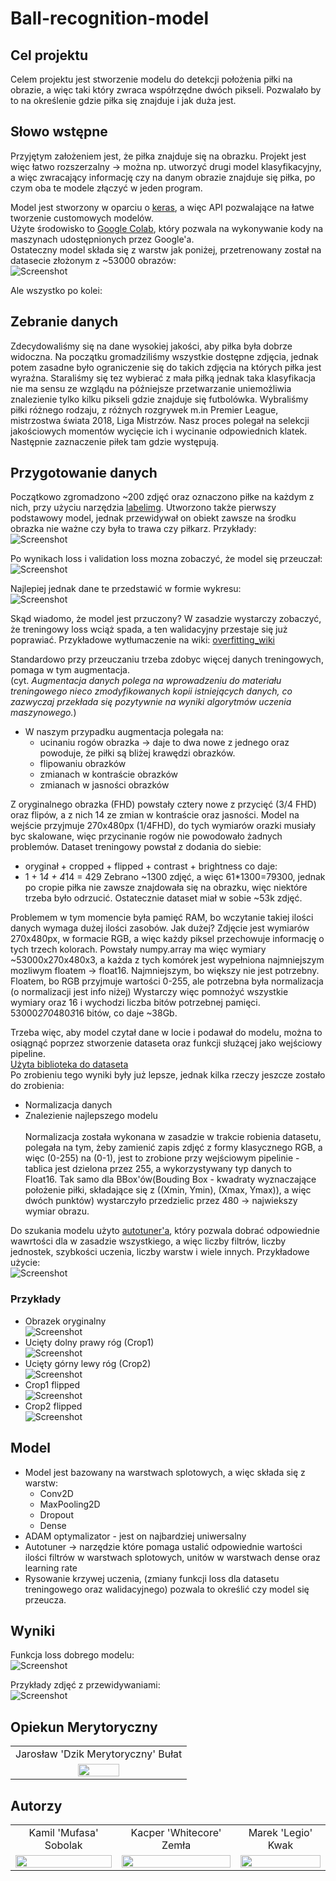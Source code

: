 # Ball-recognition-model

## Cel projektu
Celem projektu jest stworzenie modelu do detekcji położenia piłki na obrazie, a więc taki który zwraca współrzędne dwóch pikseli. Pozwalało by to na określenie gdzie piłka się znajduje i jak duża jest.

## Słowo wstępne
Przyjętym założeniem jest, że piłka znajduje się na obrazku.
Projekt jest więc łatwo rozszerzalny -> można np. utworzyć drugi model klasyfikacyjny, a więc zwracający informację czy na danym obrazie znajduje się piłka, po czym oba te modele złączyć w jeden program.

Model jest stworzony w oparciu o [keras](https://keras.io/), a więc API pozwalające na łatwe tworzenie customowych modelów.<br/>
Użyte środowisko to [Google Colab](https://research.google.com/colaboratory/), który pozwala na wykonywanie kody na maszynach udostępnionych przez Google'a.<br/>
Ostateczny model składa się z warstw jak poniżej, przetrenowany został na datasecie złożonym z ~53000 obrazów:<br/>
![Screenshot](zdj/final_model.jpeg)

Ale wszystko po kolei:

## Zebranie danych

Zdecydowaliśmy się na dane wysokiej jakości, aby piłka była dobrze widoczna. Na początku gromadziliśmy wszystkie dostępne zdjęcia, jednak potem zasadne było ograniczenie się do takich zdjęcia na których piłka jest wyraźna. Staraliśmy się tez wybierać z mała piłką jednak taka klasyfikacja nie ma sensu ze wzglądu na późniejsze przetwarzanie uniemożliwia znalezienie tylko kilku pikseli gdzie znajduje się futbolówka. Wybraliśmy piłki różnego rodzaju, z różnych rozgrywek m.in Premier League, mistrzostwa świata 2018, Liga Mistrzów. Nasz proces polegał na selekcji jakościowych momentów wycięcie ich i wycinanie odpowiednich klatek. Następnie zaznaczenie piłek tam gdzie występują.

## Przygotowanie danych

Początkowo zgromadzono ~200 zdjęć oraz oznaczono piłke na każdym z nich, przy użyciu narzędzia [labelimg](https://github.com/tzutalin/labelImg).
Utworzono także pierwszy podstawowy model, jednak przewidywał on obiekt zawsze na środku obrazka nie ważne czy była to trawa czy piłkarz.
Przykłady:<br/>
![Screenshot](zdj/bad_predictions.jpeg)

Po wynikach loss i validation loss mozna zobaczyć, że model się przeuczał:<br/>
![Screenshot](zdj/overfitted.jpeg)

Najlepiej jednak dane te przedstawić w formie wykresu:<br/>
![Screenshot](zdj/overfitted_chart.jpeg)

Skąd wiadomo, że model jest przuczony?
W zasadzie wystarczy zobaczyć, że treningowy loss wciąż spada, a ten walidacyjny przestaje się już poprawiać.
Przykładowe wytłumaczenie na wiki:
[overfitting_wiki](https://en.wikipedia.org/wiki/Overfitting#Machine_learning)

Standardowo przy przeuczaniu trzeba zdobyc więcej danych treningowych, pomaga w tym augmentacja.<br/>
(cyt. *Augmentacja danych polega na wprowadzeniu do materiału treningowego nieco zmodyfikowanych kopii istniejących danych, co zazwyczaj przekłada się pozytywnie na wyniki algorytmów uczenia maszynowego.*)

- W naszym przypadku augmentacja polegała na:
  - ucinaniu rogów obrazka -> daje to dwa nowe z jednego oraz powoduje, że piłki są bliżej krawędzi obrazków.
  - flipowaniu obrazków
  - zmianach w kontraście obrazków
  - zmianach w jasności obrazków

Z oryginalnego obrazka (FHD) powstały cztery nowe z przycięć (3/4 FHD) oraz flipów, a z nich 14 ze zmian w kontraście oraz jasności.
Model na wejście przyjmuje 270x480px (1/4FHD), do tych wymiarów orazki musiały byc skalowane, więc przycinanie rogów nie powodowało żadnych problemów.
Dataset treningowy powstał z dodania do siebie:
- oryginał + cropped + flipped + contrast + brightness
co daje:
- 1 + 1*4 + 4*14 = 429
Zebrano ~1300 zdjęć, a więc 61*1300=79300, jednak po cropie piłka nie zawsze znajdowała się na obrazku, więc niektóre trzeba było odrzucić.
Ostatecznie dataset miał w sobie ~53k zdjęć.

Problemem w tym momencie była pamięć RAM, bo wczytanie takiej ilości danych wymaga dużej ilości zasobów.
Jak dużej?
Zdjęcie jest wymiarów 270x480px, w formacie RGB, a więc każdy piksel przechowuje informację o tych trzech kolorach.
Powstały numpy.array ma więc wymiary ~53000x270x480x3, a każda z tych komórek jest wypełniona najmniejszym mozliwym floatem -> float16.
Najmniejszym, bo większy nie jest potrzebny.
Floatem, bo RGB przyjmuje wartości 0-255, ale potrzebna była normalizacja (o normalizacji jest info niżej)
Wystarczy więc pomnożyć wszystkie wymiary oraz 16 i wychodzi liczba bitów potrzebnej pamięci.
53000*270*480*3*16 bitów, co daje ~38Gb.

Trzeba więc, aby model czytał dane w locie i podawał do modelu, można to osiągnąć poprzez stworzenie dataseta oraz funkcji służącej jako wejściowy pipeline.<br/>
[Użyta biblioteka do dataseta](https://www.tensorflow.org/datasets/api_docs/python/tfds)<br/>
Po zrobieniu tego wyniki były już lepsze, jednak kilka rzeczy jeszcze zostało do zrobienia:
  - Normalizacja danych
  - Znalezienie najlepszego modelu<br/><br/>
Normalizacja została wykonana w zasadzie w trakcie robienia datasetu, polegała na tym, żeby zamienić zapis zdjęć z formy klasycznego RGB, a więc (0-255) na (0-1), jest to zrobione przy wejściowym pipelinie - tablica jest dzielona przez 255, a wykorzystywany typ danych to Float16.
Tak samo dla BBox'ów(Bouding Box - kwadraty wyznaczające położenie piłki, składające się z ((Xmin, Ymin), (Xmax, Ymax)), a więc dwóch punktów) wystarczyło przedzielic przez 480 -> najwiekszy wymiar obrazu.

Do szukania modelu użyto [autotuner'a](https://www.tensorflow.org/tutorials/keras/keras_tuner), który pozwala dobrać odpowiednie wawrtości dla w zasadzie wszystkiego, a więc liczby filtrów, liczby jednostek, szybkości uczenia, liczby warstw i wiele innych.
Przykładowe użycie:<br/>
![Screenshot](zdj/autotuner.jpeg)

### Przykłady

  - Obrazek oryginalny<br/>
  ![Screenshot](zdj/original.jpeg)
  - Ucięty dolny prawy róg (Crop1)<br/>
  ![Screenshot](zdj/crop1.jpeg)
  - Ucięty górny lewy róg (Crop2)<br/>
  ![Screenshot](zdj/crop2.jpeg)
  - Crop1 flipped<br/>
  ![Screenshot](zdj/crop1_flipped.jpeg)
  - Crop2 flipped<br/>
  ![Screenshot](zdj/crop2_flipped.jpeg)

## Model

- Model jest bazowany na warstwach splotowych, a więc składa się z warstw:
  - Conv2D
  - MaxPooling2D
  - Dropout
  - Dense
- ADAM optymalizator - jest on najbardziej uniwersalny
- Autotuner -> narzędzie które pomaga ustalić odpowiednie wartości ilości filtrów w warstwach splotowych, unitów w warstwach dense oraz learning rate
- Rysowanie krzywej uczenia, (zmiany funkcji loss dla datasetu treningowego oraz walidacyjnego) pozwala to określić czy model się przeucza.

## Wyniki

Funkcja loss dobrego modelu:<br/>
![Screenshot](zdj/loss_function.jpeg)

Przykłady zdjęć z przewidywaniami:<br/>
![Screenshot](zdj/examples.png)


## Opiekun Merytoryczny
<table align="center">
  <tr align="center">
    <td>Jarosław 'Dzik Merytoryczny' Bułat</td>
  </tr>
  <tr align="center">
    <td><img src="zdj/JB.jpeg" width=50%></td>
  </tr>
</table>


## Autorzy

<table>
  <tr align="center">
    <td>Kamil 'Mufasa' Sobolak</td>
    <td>Kacper 'Whitecore' Zemła</td>
    <td>Marek 'Legio' Kwak</td>
  </tr>
  <tr align="center">
    <td><img src="zdj/KS.jpg" width=100%></td>
    <td><img src="zdj/KZ.jpeg" width=100%></td>
    <td><img src="zdj/MK.jpeg" width=100%></td>
  </tr>
</table>